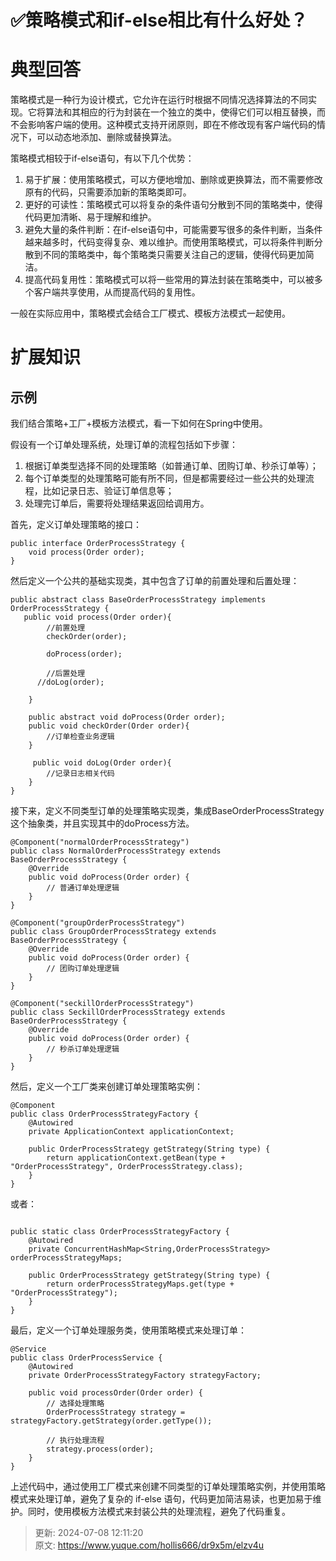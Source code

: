 # ✅策略模式和if-else相比有什么好处？

# 典型回答


策略模式是一种行为设计模式，它允许在运行时根据不同情况选择算法的不同实现。它将算法和其相应的行为封装在一个独立的类中，使得它们可以相互替换，而不会影响客户端的使用。这种模式支持开闭原则，即在不修改现有客户端代码的情况下，可以动态地添加、删除或替换算法。



策略模式相较于if-else语句，有以下几个优势：

1. 易于扩展：使用策略模式，可以方便地增加、删除或更换算法，而不需要修改原有的代码，只需要添加新的策略类即可。
2. 更好的可读性：策略模式可以将复杂的条件语句分散到不同的策略类中，使得代码更加清晰、易于理解和维护。
3. 避免大量的条件判断：在if-else语句中，可能需要写很多的条件判断，当条件越来越多时，代码变得复杂、难以维护。而使用策略模式，可以将条件判断分散到不同的策略类中，每个策略类只需要关注自己的逻辑，使得代码更加简洁。
4. 提高代码复用性：策略模式可以将一些常用的算法封装在策略类中，可以被多个客户端共享使用，从而提高代码的复用性。



一般在实际应用中，策略模式会结合工厂模式、模板方法模式一起使用。





# 扩展知识


## 示例


我们结合策略+工厂+模板方法模式，看一下如何在Spring中使用。



假设有一个订单处理系统，处理订单的流程包括如下步骤：

1. 根据订单类型选择不同的处理策略（如普通订单、团购订单、秒杀订单等）；
2. 每个订单类型的处理策略可能有所不同，但是都需要经过一些公共的处理流程，比如记录日志、验证订单信息等；
3. 处理完订单后，需要将处理结果返回给调用方。



首先，定义订单处理策略的接口：



```plain
public interface OrderProcessStrategy {
    void process(Order order);
}
```



然后定义一个公共的基础实现类，其中包含了订单的前置处理和后置处理：



```plain
public abstract class BaseOrderProcessStrategy implements OrderProcessStrategy {
   public void process(Order order){
    	//前置处理
    	checkOrder(order);

    	doProcess(order);

    	//后置处理
      //doLog(order);
  	
    }

  	public abstract void doProcess(Order order);
    public void checkOrder(Order order){
    	//订单检查业务逻辑
    }

	 public void doLog(Order order){
    	//记录日志相关代码
    }
}
```



接下来，定义不同类型订单的处理策略实现类，集成BaseOrderProcessStrategy这个抽象类，并且实现其中的doProcess方法。



```plain
@Component("normalOrderProcessStrategy")
public class NormalOrderProcessStrategy extends BaseOrderProcessStrategy {
    @Override
    public void doProcess(Order order) {
        // 普通订单处理逻辑
    }
}

@Component("groupOrderProcessStrategy")
public class GroupOrderProcessStrategy extends BaseOrderProcessStrategy {
    @Override
    public void doProcess(Order order) {
        // 团购订单处理逻辑
    }
}

@Component("seckillOrderProcessStrategy")
public class SeckillOrderProcessStrategy extends BaseOrderProcessStrategy {
    @Override
    public void doProcess(Order order) {
        // 秒杀订单处理逻辑
    }
}

```



然后，定义一个工厂类来创建订单处理策略实例：



```plain
@Component
public class OrderProcessStrategyFactory {
    @Autowired
    private ApplicationContext applicationContext;

    public OrderProcessStrategy getStrategy(String type) {
        return applicationContext.getBean(type + "OrderProcessStrategy", OrderProcessStrategy.class);
    }
}
```



或者：

```plain

public static class OrderProcessStrategyFactory {
    @Autowired
    private ConcurrentHashMap<String,OrderProcessStrategy> orderProcessStrategyMaps;

    public OrderProcessStrategy getStrategy(String type) {
        return orderProcessStrategyMaps.get(type + "OrderProcessStrategy");
    }
}
```



最后，定义一个订单处理服务类，使用策略模式来处理订单：



```plain
@Service
public class OrderProcessService {
    @Autowired
    private OrderProcessStrategyFactory strategyFactory;

    public void processOrder(Order order) {
        // 选择处理策略
        OrderProcessStrategy strategy = strategyFactory.getStrategy(order.getType());

        // 执行处理流程
        strategy.process(order);
    }
}
```

<font style="color:rgb(55, 65, 81);background-color:rgb(247, 247, 248);"></font>

上述代码中，通过使用工厂模式来创建不同类型的订单处理策略实例，并使用策略模式来处理订单，避免了复杂的 if-else 语句，代码更加简洁易读，也更加易于维护。同时，使用模板方法模式来封装公共的处理流程，避免了代码重复。



> 更新: 2024-07-08 12:11:20  
> 原文: <https://www.yuque.com/hollis666/dr9x5m/elzv4u>